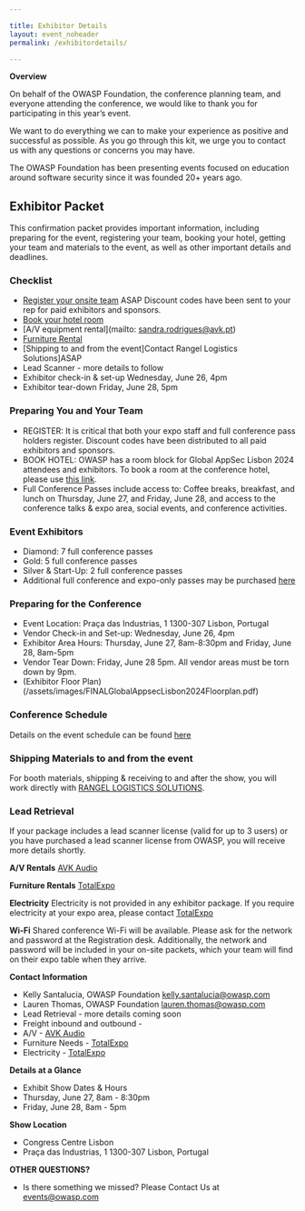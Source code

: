 ```yaml
---

title: Exhibitor Details
layout: event_noheader
permalink: /exhibitordetails/

---
```

**Overview**

On behalf of the OWASP Foundation, the conference planning team, and everyone attending the conference, we would like to thank you for participating in this year’s event.

We want to do everything we can to make your experience as positive and successful as possible. As you go through this kit, we urge you to contact us with any questions or concerns you may have.

The OWASP Foundation has been presenting events focused on education around software security since it was founded 20+ years ago.

## Exhibitor Packet

This confirmation packet provides important information, including preparing for the event, registering your team, booking your hotel, getting your team and materials to the event, as well as other important details and deadlines.

### Checklist

+ [Register your onsite team](https://lisbon.globalappsec.org/) ASAP Discount codes have been sent to your rep for paid exhibitors and sponsors.
+ [Book your hotel room](https://www.hyatt.com/en-US/group-booking/LISHR/G-YAAA) 
+ [A/V equipment rental](mailto: sandra.rodrigues@avk.pt)
+ [Furniture Rental](https://eventorders.com/product-category/global-appsec-lisbon-2024-g90fw2d/)
+ [Shipping to and from the event]Contact Rangel Logistics Solutions]ASAP 
+ Lead Scanner - more details to follow
+ Exhibitor check-in & set-up Wednesday, June 26, 4pm
+ Exhibitor tear-down Friday, June 28, 5pm

### Preparing You and Your Team

+ REGISTER: It is critical that both your expo staff and full conference pass holders register. Discount codes have been distributed to all paid exhibitors and sponsors.
+ BOOK HOTEL: OWASP has a room block for Global AppSec Lisbon 2024 attendees and exhibitors. To book a room at the conference hotel, please use [this link](https://www.hyatt.com/en-US/group-booking/LISHR/G-YAAA).
+ Full Conference Passes include access to: Coffee breaks, breakfast, and lunch on Thursday, June 27, and Friday, June 28, and access to the conference talks & expo area, social events, and conference activities.

### Event Exhibitors

+ Diamond:  7 full conference passes 
+ Gold: 5 full conference passes
+ Silver & Start-Up: 2 full conference passes
+ Additional full conference and expo-only passes may be purchased [here](https://lisbon.globalappsec.org/)

### Preparing for the Conference

+ Event Location: Praça das Industrias, 1  1300-307 Lisbon, Portugal
+ Vendor Check-in and Set-up: Wednesday, June 26, 4pm
+ Exhibitor Area Hours: Thursday, June 27, 8am-8:30pm and Friday, June 28, 8am-5pm
+ Vendor Tear Down: Friday, June 28 5pm. All vendor areas must be torn down by 9pm.
+ (Exhibitor Floor Plan)(/assets/images/FINALGlobalAppsecLisbon2024Floorplan.pdf)
### Conference Schedule

Details on the event schedule can be found [here](https://owaspglobalappseclisbon2024.sched.com/)

### Shipping Materials to and from the event

For booth materials, shipping & receiving to and after the show, you will work directly with [RANGEL LOGISTICS SOLUTIONS](TBA).

### Lead Retrieval

If your package includes a lead scanner license (valid for up to 3 users) or you have purchased a lead scanner license from OWASP, you will receive more details shortly. 

**A/V Rentals**
[AVK Audio](TBA)

**Furniture Rentals** 
[TotalExpo](https://eventorders.com/product-category/global-appsec-lisbon-2024-g90fw2d/)

**Electricity** 
Electricity is not provided in any exhibitor package. If you require electricity at your expo area, please contact [TotalExpo](mailto:Jennifer@totalexpo.ie)

**Wi-Fi**
Shared conference Wi-Fi will be available. Please ask for the network and password at the Registration desk. Additionally, the network and password will be included in your on-site packets, which your team will find on their expo table when they arrive.

**Contact Information**

+ Kelly Santalucia, OWASP Foundation [kelly.santalucia@owasp.com](mailto:kelly.santalucia@owasp.com)
+ Lauren Thomas, OWASP Foundation [lauren.thomas@owasp.com](mailto:lauren.thomas@owasp.com)
+ Lead Retrieval - more details coming soon
+ Freight inbound and outbound - 
+ A/V - [AVK Audio](sandra.rodrigues@avk.pt)
+ Furniture Needs - [TotalExpo](mailto:Jennifer@totalexpo.ie)
+ Electricity - [TotalExpo](mailto:Jennifer@totalexpo.ie)

**Details at a Glance**

+ Exhibit Show Dates & Hours
+ Thursday, June 27, 8am - 8:30pm
+ Friday, June 28, 8am - 5pm

**Show Location**

+ Congress Centre Lisbon
+ Praça das Industrias, 1 1300-307 Lisbon, Portugal

**OTHER QUESTIONS?** 

+ Is there something we missed? Please Contact Us at [events@owasp.com](mailto:events@owasp.com)

